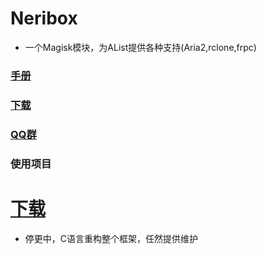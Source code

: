 # Neribox
- 一个Magisk模块，为AList提供各种支持(Aria2,rclone,frpc)
### [手册](https://kazamataneri.tech)
### [下载](https://cloud.kazamataneri.tech)
### [QQ群](http://qm.qq.com/cgi-bin/qm/qr?_wv=1027&k=5B08rKiTBpZTBWMJLv5h3E_yPeDNzHMW&authKey=lMSH9XkRR0XJBy4BHxQXCwW2NXhqUb7%2FwJsk7gpV0JGlx2otuBIcxkxIPUttZXGN&noverify=0&group_code=309226937)
### 使用项目

# [下载](https://cloud.kazamataneri.tech)

- 停更中，C语言重构整个框架，任然提供维护